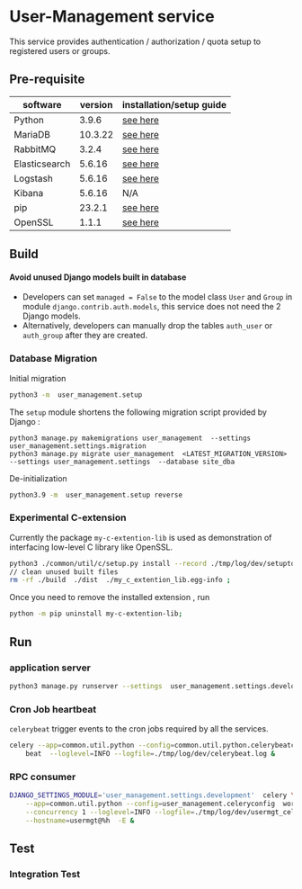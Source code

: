 # User-Management service
This service provides authentication / authorization / quota setup to registered users or groups.

## Pre-requisite
| software | version | installation/setup guide |
|-----|-----|-----|
|Python | 3.9.6 | [see here](https://github.com/metalalive/EnvToolSetupJunkBox/blob/master/build_python_from_source.md) |
|MariaDB| 10.3.22 | [see here](https://github.com/metalalive/EnvToolSetupJunkBox/blob/master/mariaDB_server_setup.md) |
|RabbitMQ| 3.2.4 | [see here](https://github.com/metalalive/EnvToolSetupJunkBox/blob/master/rabbitmq_setup.md) |
|Elasticsearch| 5.6.16 | [see here](https://github.com/metalalive/EnvToolSetupJunkBox/blob/master/ELK_setup.md#elasticsearch) | 
|Logstash| 5.6.16 | [see here](https://github.com/metalalive/EnvToolSetupJunkBox/blob/master/ELK_setup.md#logstash) |
|Kibana| 5.6.16 | N/A |
|pip| 23.2.1 | [see here](https://pip.pypa.io/en/stable/) |
|OpenSSL| 1.1.1 | [see here](https://raspberrypi.stackexchange.com/a/105663/86878) |


## Build
#### Avoid unused Django models built in database
- Developers can set `managed = False` to the model class `User` and `Group` in module `django.contrib.auth.models`, this service does not need the 2 Django models.
- Alternatively, developers can manually drop the tables `auth_user` or `auth_group` after they are created.

### Database Migration
Initial migration
```bash
python3 -m  user_management.setup
```

The `setup` module shortens the following migration script provided by Django :
```
python3 manage.py makemigrations user_management  --settings user_management.settings.migration
python3 manage.py migrate user_management  <LATEST_MIGRATION_VERSION>  --settings user_management.settings  --database site_dba
```

De-initialization
```bash
python3.9 -m  user_management.setup reverse
```

### Experimental C-extension
Currently the package `my-c-extention-lib` is used as demonstration of interfacing low-level C library like OpenSSL. 
```bash
python3 ./common/util/c/setup.py install --record ./tmp/log/dev/setuptools-install-c-exts.log ;
// clean unused built files
rm -rf ./build  ./dist  ./my_c_extention_lib.egg-info ;
```
Once you need to remove the installed extension , run
```bash
python -m pip uninstall my-c-extention-lib;
```

## Run
### application server
```bash
python3 manage.py runserver --settings  user_management.settings.development  8008 >& ./tmp/log/dev/usermgt_app.log &
```

### Cron Job heartbeat
`celerybeat` trigger events to the cron jobs required by all the services.

```bash
celery --app=common.util.python --config=common.util.python.celerybeatconfig \
    beat  --loglevel=INFO --logfile=./tmp/log/dev/celerybeat.log &
```

### RPC consumer
```bash
DJANGO_SETTINGS_MODULE='user_management.settings.development'  celery \
    --app=common.util.python --config=user_management.celeryconfig  worker \
    --concurrency 1 --loglevel=INFO --logfile=./tmp/log/dev/usermgt_celery.log \
    --hostname=usermgt@%h  -E &
```

## Test
### Integration Test
```bash
```

